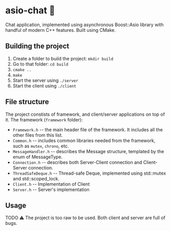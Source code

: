 # asio-chat 💬
Chat application, implemented using asynchronous Boost::Asio library with handful of modern C++ features.
Built using CMake.

## Building the project

1. Create a folder to build the project: `mkdir build`
2. Go to that folder: `cd build`
3. `cmake ..`
4. `make`
5. Start the server using `./server`
6. Start the client using `./client`

## File structure
The project constists of framework, and client/server applications on top of it.
The framework (`framework` folder):
* `Framework.h` -- the main header file of the framework. It includes all the other files from this list.
* `Common.h` -- includes common libraries needed from the framework, such as `mutex`, `chrono`, etc.
* `MessageHandler.h` -- describes the Message structure, templated by the enum of MessageType.
* `Connection.h` -- describes both Server-Client connection and Client-Server connection.
* `ThreadSafeDeque.h` -- Thread-safe Deque, implemented using std::mutex and std::scoped_lock. 
* `Client.h` -- Implementation of Client
* `Server.h` -- Server's implementation

## Usage
TODO
⚠️ The project is too raw to be used. Both client and server are full of bugs.

